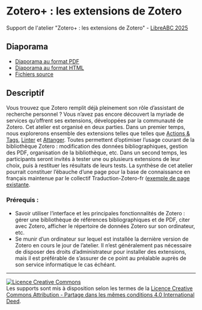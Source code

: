 # Zotero+ : les extensions de Zotero

Support de l'atelier "Zotero+ : les extensions de Zotero" - [LibreABC 2025](https://libreabc.ch)

## Diaporama

* [Diaporama au format PDF](https://github.com/fflamerie/LibreABC2025_zotero_extensions/blob/main/LibreABC2025_zotero_extensions.pdf)
* [Diaporama au format HTML](https://github.com/fflamerie/LibreABC2025_zotero_extensions/blob/main/docs/LibreABC2025_zotero_extensions.html)
* [Fichiers source](https://github.com/fflamerie/LibreABC2025_zotero_extensions/blob/main/docs/LibreABC_2025_zotero_extensions.zip)

## Descriptif

Vous trouvez que Zotero remplit déjà pleinement son rôle d’assistant de recherche personnel ? Vous n’avez pas encore découvert la myriade de services qu’offrent ses extensions, développées par la communauté de Zotero. Cet atelier est organisé en deux parties. Dans un premier temps, nous explorerons ensemble des extensions telles que telles que [Actions & Tags](https://github.com/windingwind/zotero-actions-tags), [Linter](https://github.com/northword/zotero-format-metadata) et [Attanger](https://github.com/MuiseDestiny/zotero-attanger). Toutes permettent d’optimiser l’usage courant de la bibliothèque Zotero : modification des données bibliographiques, gestion des PDF, organisation de la bibliothèque, etc. Dans un second temps, les participants seront invités à tester une ou plusieurs extensions de leur choix, puis à restituer les résultats de leurs tests. La synthèse de cet atelier pourrait constituer l’ébauche d’une page pour la base de connaissance en français maintenue par le collectif Traduction-Zotero-fr ([exemple de page existante](https://docs.zotero-fr.org/kbfr/kbfr_export_csv_custom/).

### Prérequis :

* Savoir utiliser l’interface et les principales fonctionnalités de Zotero : gérer une bibliothèque de références bibliographiques et de PDF, citer avec Zotero, afficher le répertoire de données Zotero sur son ordinateur, etc.
* Se munir d’un ordinateur sur lequel est installée la dernière version de Zotero en cours le jour de l’atelier. Il n’est généralement pas nécessaire de disposer des droits d’administrateur pour installer des extensions, mais il est préférable de s’assurer de ce point au préalable auprès de son service informatique le cas échéant.

***

<a rel="license" href="https://creativecommons.org/licenses/by-sa/4.0/deed.en"><img alt="Licence Creative Commons" style="border-width:0" src="https://i.creativecommons.org/l/by-sa/3.0/fr/88x31.png" /></a><br />Les supports sont mis à disposition selon les termes de la <a rel="license" href="https://creativecommons.org/licenses/by-sa/4.0/deed.en">Licence Creative Commons Attribution - Partage dans les mêmes conditions 4.0 International Deed</a>.

